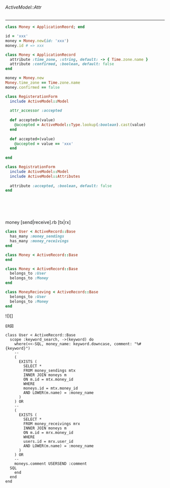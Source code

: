 ###### ActiveModel::Attr
---


```active_record.rb
class Money < ApplicationReord; end

id = 'xxx'
money = Money.new(id: 'xxx')
money.id # => xxx
```

```active_record_attr.rb
class Money < ApplicationRecord
  attribute :time_zone, :string, default: -> { Time.zone.name }
  attribute :confirmed, :boolean, default: false
end

money = Money.new
Money.time_zone == Time.zone.name
money.confirmed == false
```

```active_model.rb
class RegisterationForm
  include ActiveModel::Model
  
  attr_accessor :accepted
  
  def accepted=(value)
    @accepted = ActiveModel::Type.lookup(:boolean).cast(value)
  end
  
  def accepted=(value)
    @accepted = value == 'xxx'
  end
  
end
```

```active_model_attr.rb
class RegistrationForm
  include ActiveModel::Model
  include ActiveModel::Attributes
  
  attribute :accepted, :boolean, default: false
end
```

```
```

```
```

```
```

```
```

```
```

money [send|receive].rb [tx|rx]
```active_record.rb
class User < ActiveRecord::Base
  has_many :money_sendings
  has_many :money_receivings
end

class Money < ActiveRecord::Base
end

class Money < ActiveRecord::Base
  belongs_to :User
  belongs_to :Money
end

class MoneyRecieving < ActiveRecord::Base
  belongs_to :User
  belongs_to :Money
end
```

!()[]
```
ER図
```

```
class User < ActiveRecord::Base
  scope :keyword_search, ->(keyword) do
    where(<<-SQL, money_name: keyword.downcase, comment: "%#{keyword}")
    --
    (
      EXISTS (
        SELECT *
        FROM money_sendings mtx
        INNER JOIN moneys m
        ON m.id = mtx.money_id
        WHERE
        moneys.id = mtx.money_id
        AND LOWER(m.name) = :money_name
      )
    ) OR
    --
    (
      EXISTS (
        SELECT *
        FROM money_receivings mrx
        INNER JOIN moneys m
        ON m.id = mrx.money_id
        WHERE
        users.id = mrx.user_id
        AND LOWER(m.name) = :money_name
      )
    ) OR
    --
    moneys.comment USERSEND :comment
  SQL
    end
  end
end
```

```
```

```
```

```
```

```
```

```
```

```
```

```
```

```
```

```
```

```
```

```
```

```
```

```
```

```
```

```
```

```
```

```
```

```
```

```
```

```
```

```
```

```
```

```
```

```
```

```
```

```
```

```
```

```
```

```
```

```
```

```
```

```
```

```
```

```
```

```
```

```
```

```
```

```
```

```
```

```
```

```
```

```
```

```
```

```
```

```
```

```
```

```
```

```
```

```
```

```
```

```
```

```
```

